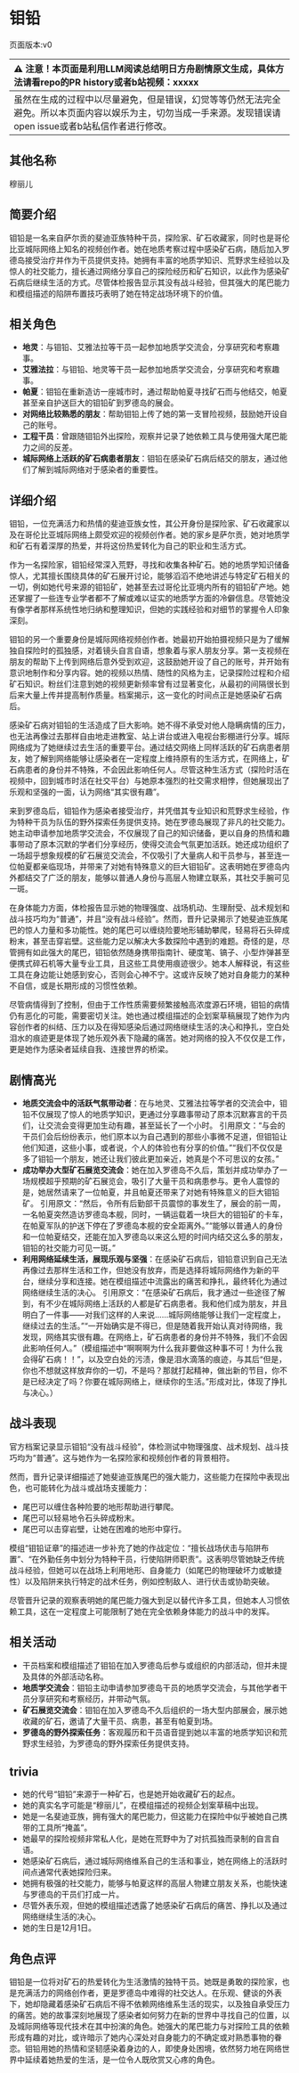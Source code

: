 # 钼铅
页面版本:v0
 

| :warning: 注意！本页面是利用LLM阅读总结明日方舟剧情原文生成，具体方法请看repo的PR history或者b站视频：xxxxx           |
|:----------------------------|
| 虽然在生成的过程中以尽量避免，但是错误，幻觉等等仍然无法完全避免。所以本页面内容以娱乐为主，切勿当成一手来源。发现错误请open issue或者b站私信作者进行修改。|



## 其他名称
穆丽儿
## 简要介绍
钼铅是一名来自萨尔贡的斐迪亚族特种干员，探险家、矿石收藏家，同时也是哥伦比亚城际网络上知名的视频创作者。她在地质考察过程中感染矿石病，随后加入罗德岛接受治疗并作为干员提供支持。她拥有丰富的地质学知识、荒野求生经验以及惊人的社交能力，擅长通过网络分享自己的探险经历和矿石知识，以此作为感染矿石病后继续生活的方式。尽管体检报告显示其没有战斗经验，但其强大的尾巴能力和模组描述的陷阱布置技巧表明了她在特定战场环境下的价值。
## 相关角色
-   **地灵**：与钼铅、艾雅法拉等干员一起参加地质学交流会，分享研究和考察趣事。
-   **艾雅法拉**：与钼铅、地灵等干员一起参加地质学交流会，分享研究和考察趣事。
-   **帕夏**：钼铅在重新造访一座城市时，通过帮助帕夏寻找矿石而与他结交，帕夏甚至亲自护送巨大的钼铅矿到罗德岛的展会。
-   **对网络比较熟悉的朋友**：帮助钼铅上传了她的第一支冒险视频，鼓励她开设自己的账号。
-   **工程干员**：曾跟随钼铅外出探险，观察并记录了她依赖工具与使用强大尾巴能力之间的反差。
-   **城际网络上活跃的矿石病患者朋友**：钼铅在感染矿石病后结交的朋友，通过他们了解到城际网络对于感染者的重要性。
## 详细介绍
钼铅，一位充满活力和热情的斐迪亚族女性，其公开身份是探险家、矿石收藏家以及在哥伦比亚城际网络上颇受欢迎的视频创作者。她的家乡是萨尔贡，她对地质学和矿石有着深厚的热爱，并将这份热爱转化为自己的职业和生活方式。

作为一名探险家，钼铅经常深入荒野，寻找和收集各种矿石。她的地质学知识储备惊人，尤其擅长围绕具体的矿石展开讨论，能够滔滔不绝地讲述与特定矿石相关的一切，例如她代号来源的钼铅矿，她甚至去过哥伦比亚境内所有的钼铅矿产地。她还掌握了一些连专业学者都不了解或难以证实的地质学方面的冷僻信息。尽管她没有像学者那样系统性地归纳和整理知识，但她的实践经验和对细节的掌握令人印象深刻。

钼铅的另一个重要身份是城际网络视频创作者。她最初开始拍摄视频只是为了缓解独自探险时的孤独感，对着镜头自言自语，想象着与家人朋友分享。第一支视频在朋友的帮助下上传到网络后意外受到欢迎，这鼓励她开设了自己的账号，并开始有意识地制作和分享内容。她的视频以热情、随性的风格为主，记录探险过程和介绍矿石知识。粉丝们注意到她的视频更新频率曾有过显著变化，从最初的间隔很长到后来大量上传并提高制作质量。档案揭示，这一变化的时间点正是她感染矿石病后。

感染矿石病对钼铅的生活造成了巨大影响。她不得不承受对他人隐瞒病情的压力，也无法再像过去那样自由地走进教室、站上讲台或进入电视台影棚进行分享。城际网络成为了她继续过去生活的重要平台。通过结交网络上同样活跃的矿石病患者朋友，她了解到网络能够让感染者在一定程度上维持原有的生活方式，在网络上，矿石病患者的身份并不特殊，不会因此影响任何人。尽管这种生活方式（探险时活在视频中，回到城市时活在社交平台）与她原本强烈的社交需求相悖，但她展现出了乐观和坚强的一面，认为网络“其实很有趣”。

来到罗德岛后，钼铅作为感染者接受治疗，并凭借其专业知识和荒野求生经验，作为特种干员为队伍的野外探索任务提供支持。她在罗德岛展现了非凡的社交能力。她主动申请参加地质学交流会，不仅展现了自己的知识储备，更以自身的热情和趣事带动了原本沉默的学者们分享经历，使得交流会气氛更加活跃。她还成功组织了一场超乎想象规模的矿石展览交流会，不仅吸引了大量病人和干员参与，甚至连一位帕夏都亲临现场，并带来了对她有特殊意义的巨大钼铅矿。这表明她在罗德岛内外都结交了广泛的朋友，能够以普通人身份与高层人物建立联系，其社交手腕可见一斑。

在身体能力方面，体检报告显示她的物理强度、战场机动、生理耐受、战术规划和战斗技巧均为“普通”，并且“没有战斗经验”。然而，晋升记录揭示了她斐迪亚族尾巴的惊人力量和多功能性。她的尾巴可以缠绕险要地形辅助攀爬，轻易将石头碎成粉末，甚至击穿岩壁。这些能力足以解决大多数探险中遇到的难题。奇怪的是，尽管拥有如此强大的尾巴，钼铅依然随身携带指南针、硬度笔、镐子、小型炸弹甚至便携式碎石机等大量专业工具，且这些工具使用痕迹很少。她本人解释说，有这些工具在身边能让她感到安心，否则会心神不宁。这或许反映了她对自身能力的某种不自信，或是长期形成的习惯性依赖。

尽管病情得到了控制，但由于工作性质需要频繁接触高浓度源石环境，钼铅的病情仍有恶化的可能，需要密切关注。她也通过模组描述的企划案草稿展现了她作为内容创作者的纠结、压力以及在得知感染后通过网络继续生活的决心和挣扎，空白处泪水的痕迹更是体现了她乐观外表下隐藏的痛苦。她对网络的投入不仅仅是工作，更是她作为感染者延续自我、连接世界的桥梁。
## 剧情高光
*   **地质交流会中的活跃气氛带动者**：在与地灵、艾雅法拉等学者的交流会中，钼铅不仅展现了惊人的地质学知识，更通过分享趣事带动了原本沉默寡言的干员们，让交流会变得更加生动有趣，甚至延长了一个小时。
    引用原文：“与会的干员们会后纷纷表示，他们原本以为自己遇到的那些小事微不足道，但钼铅让他们知道，这些小事，或者说，个人的体验也有分享的价值。”“我们不仅仅是多了钼铅一个朋友，她还让我们彼此更加亲近，她真是个不可思议的女孩。”
*   **成功举办大型矿石展览交流会**：她在加入罗德岛不久后，策划并成功举办了一场规模超乎预期的矿石展览会，吸引了大量干员和病患参与。更令人震惊的是，她居然请来了一位帕夏，并且帕夏还带来了对她有特殊意义的巨大钼铅矿。
    引用原文：“然后，令所有后勤部干员震惊的事发生了，展会的前一周，一名帕夏突然造访罗德岛本舰，同时，一辆运载着一块巨大的钼铅矿的卡车，在帕夏军队的护送下停在了罗德岛本舰的安全距离外。”“能够以普通人的身份和一位帕夏结交，还能在加入罗德岛以来这么短的时间内结交这么多的朋友，钼铅的社交能力可见一斑。”
*   **利用网络延续生活，展现乐观与坚强**：在感染矿石病后，钼铅意识到自己无法再像过去那样生活和工作，但她没有放弃，而是选择将城际网络作为新的平台，继续分享和连接。她在模组描述中流露出的痛苦和挣扎，最终转化为通过网络继续生活的决心。
    引用原文：“在感染矿石病后，我才通过一些途径了解到，有不少在城际网络上活跃的人都是矿石病患者。我和他们成为朋友，并且明白了一件事——对我们这样的人来说......城际网络能够让我们一定程度上，继续过去的生活。”“一开始确实是不得已，但是随着我开始认真对待网络，我发现，网络其实很有趣。在网络上，矿石病患者的身份并不特殊，我们不会因此影响任何人。”（模组描述中“啊啊啊为什么我非要做这种事不可！为什么我会得矿石病！！”，以及空白处的污渍，像是泪水滴落的痕迹，与其后“但是，你也不想就这样放弃你的一切，不是吗？那就打起精神，做出新的节目，你不是已经决定了吗？你要在城际网络上，继续你的生活。”形成对比，体现了挣扎与决心。）
## 战斗表现
官方档案记录显示钼铅“没有战斗经验”，体检测试中物理强度、战术规划、战斗技巧均为“普通”。这与她作为一名探险家和视频创作者的背景相符。

然而，晋升记录详细描述了她斐迪亚族尾巴的强大能力，这些能力在探险中表现出色，也可能转化为战斗或战场支援能力：
*   尾巴可以缠住各种险要的地形帮助进行攀爬。
*   尾巴可以轻易地令石头碎成粉末。
*   尾巴可以击穿岩壁，让她在困难的地形中穿行。

模组“钼铅证章”的描述进一步补充了她的作战定位：“擅长战场伏击与陷阱布置”、“在外勤任务中划分为特种干员，行使陷阱师职责”。这表明尽管她缺乏传统战斗经验，但她可以在战场上利用地形、自身能力（如尾巴的物理破坏力或敏捷性）以及陷阱来执行特定的战术任务，例如控制敌人、进行伏击或协助突破。

尽管晋升记录的观察表明她的尾巴能力强大到足以替代许多工具，但她本人习惯依赖工具，这在一定程度上可能限制了她在完全依赖身体能力的战斗中的发挥。
## 相关活动
-   干员档案和模组描述了钼铅在加入罗德岛后参与或组织的内部活动，但并未提及具体的外部活动名称。
-   **地质学交流会**：钼铅主动申请参加罗德岛干员的地质学交流会，与其他学者干员分享研究和考察经历，并带动气氛。
-   **矿石展览交流会**：钼铅在加入罗德岛不久后组织的一场大型内部展会，展示她收藏的矿石，邀请了大量干员、病患，甚至有帕夏到场。
-   **罗德岛的野外探索任务**：客观履历和干员语音提到她以丰富的地质学知识和荒野求生经验，为罗德岛的野外探索任务提供支持。
## trivia
*   她的代号“钼铅”来源于一种矿石，也是她开始收藏矿石的起点。
*   她的真实名字可能是“穆丽儿”，在模组描述的视频企划案草稿中出现。
*   她是一名斐迪亚族，拥有强大的尾巴能力，但这能力在探险中似乎被她自己携带的工具所“掩盖”。
*   她最早的探险视频非常私人化，是她在荒野中为了对抗孤独而录制的自言自语。
*   她感染矿石病后，通过城际网络维系自己的生活和事业，她在网络上的活跃时间点通常代表她探险归来。
*   她拥有极强的社交能力，能够与帕夏这样的高层人物建立朋友关系，也能快速与罗德岛的干员们打成一片。
*   尽管外表乐观，但她的模组描述透露了她感染矿石病后的痛苦、挣扎以及通过网络继续生活的决心。
*   她的生日是12月1日。
## 角色点评
钼铅是一位将对矿石的热爱转化为生活激情的独特干员。她既是勇敢的探险家，也是充满活力的网络创作者，更是罗德岛中难得的社交达人。在乐观、健谈的外表下，她却隐藏着感染矿石病后不得不依赖网络维系生活的现实，以及独自承受压力的痛苦。她的故事深刻地展现了感染者如何努力在新的世界中寻找自己的位置，以及城际网络等现代技术在其中扮演的角色。她强大的尾巴能力与对探险工具的依赖形成有趣的对比，或许暗示了她内心深处对自身能力的不确定或对熟悉事物的眷恋。钼铅用她的热情和坚韧感染着身边的人，即使身处困境，依然努力地在网络世界中延续着她热爱的生活，是一位令人既欣赏又心疼的角色。